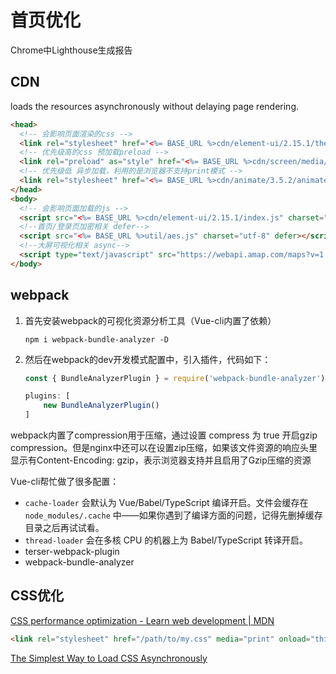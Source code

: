 # 首页优化

Chrome中Lighthouse生成报告

## CDN

loads the resources asynchronously without delaying page rendering.

```html
<head>
  <!-- 会影响页面渲染的css -->
  <link rel="stylesheet" href="<%= BASE_URL %>cdn/element-ui/2.15.1/theme-chalk/index.css">
  <!-- 优先级高的css 预加载preload -->
  <link rel="preload" as="style" href="<%= BASE_URL %>cdn/screen/media/index.css">
  <!-- 优先级低 异步加载，利用的是浏览器不支持print模式 -->
  <link rel="stylesheet" href="<%= BASE_URL %>cdn/animate/3.5.2/animate.css" media="print" onload="this.media='all'">
</head>
<body>
  <!-- 会影响页面加载的js -->
  <script src="<%= BASE_URL %>cdn/element-ui/2.15.1/index.js" charset="utf-8"></script>
  <!--首页/登录页加密相关 defer-->
  <script src="<%= BASE_URL %>util/aes.js" charset="utf-8" defer></script>
  <!--大屏可视化相关 async-->
  <script type="text/javascript" src="https://webapi.amap.com/maps?v=1.4.15&key=……" async></script>
</body>
```



## webpack

1. 首先安装webpack的可视化资源分析工具（Vue-cli内置了依赖）

   ```
   npm i webpack-bundle-analyzer -D
   ```

2. 然后在webpack的dev开发模式配置中，引入插件，代码如下：

   ```js
   const { BundleAnalyzerPlugin } = require('webpack-bundle-analyzer')
   
   plugins: [
       new BundleAnalyzerPlugin()
   ]
   ```

   







webpack内置了compression用于压缩，通过设置 compress 为 true 开启gzip compression。但是nginx中还可以在设置zip压缩，如果该文件资源的响应头里显示有Content-Encoding: gzip，表示浏览器支持并且启用了Gzip压缩的资源

Vue-cli帮忙做了很多配置：

- `cache-loader` 会默认为 Vue/Babel/TypeScript 编译开启。文件会缓存在 `node_modules/.cache` 中——如果你遇到了编译方面的问题，记得先删掉缓存目录之后再试试看。
- `thread-loader` 会在多核 CPU 的机器上为 Babel/TypeScript 转译开启。
- terser-webpack-plugin
- webpack-bundle-analyzer



## CSS优化

[CSS performance optimization - Learn web development | MDN](https://developer.mozilla.org/en-US/docs/Learn/Performance/CSS)

```html
<link rel="stylesheet" href="/path/to/my.css" media="print" onload="this.media='all'">
```

[The Simplest Way to Load CSS Asynchronously](https://www.filamentgroup.com/lab/load-css-simpler/)